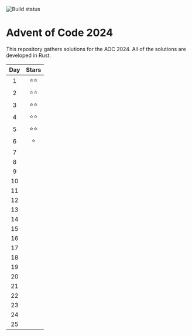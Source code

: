 ![Build status](https://github.com/mmacz/aoc/actions/workflows/aoc2024.yml/badge.svg)

# Advent of Code 2024

This repository gathers solutions for the AOC 2024. All of the solutions are developed in Rust.

| Day | Stars |
| :---: | :---: |
| 1  | ⭐⭐ |
| 2  | ⭐⭐ |
| 3  | ⭐⭐ |
| 4  | ⭐⭐ |
| 5  | ⭐⭐ |
| 6  | ⭐   |
| 7  |      |
| 8  |      |
| 9  |      |
| 10 |      |
| 11 |      |
| 12 |      |
| 13 |      |
| 14 |      |
| 15 |      |
| 16 |      |
| 17 |      |
| 18 |      |
| 19 |      |
| 20 |      |
| 21 |      |
| 22 |      |
| 23 |      |
| 24 |      |
| 25 |      |


